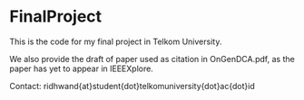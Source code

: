 # FinalProject
This is the code for my final project in Telkom University.

We also provide the draft of paper used as citation in OnGenDCA.pdf, as the paper has yet to appear in IEEEXplore.

Contact: ridhwand{at}student{dot}telkomuniversity{dot}ac{dot}id
